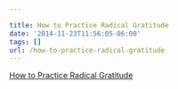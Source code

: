 ```yaml
---

title: How to Practice Radical Gratitude
date: '2014-11-23T11:56:05-06:00'
tags: []
url: /how-to-practice-radical-gratitude
---
```

<a href="http://greatergood.berkeley.edu/article/item/how_to_practice_radical_gratitude">How to Practice Radical Gratitude</a><br/>
